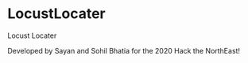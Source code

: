 # LocustLocater
Locust Locater 

Developed by Sayan and Sohil Bhatia for the 2020 Hack the NorthEast!
